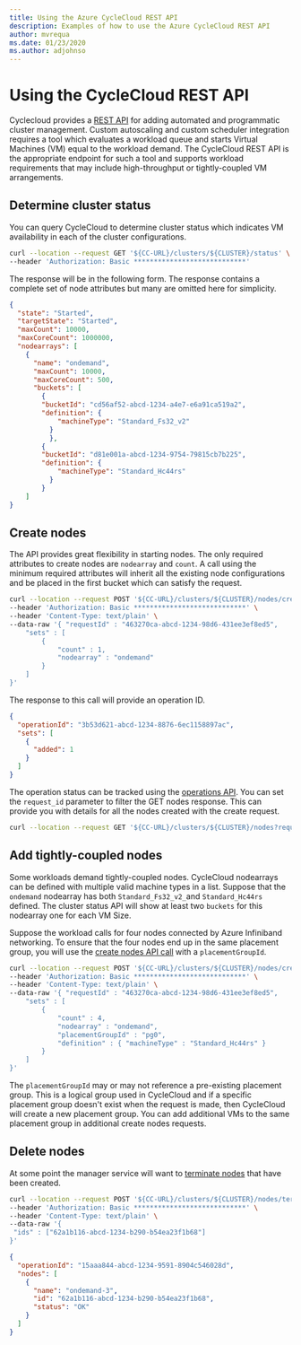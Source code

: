 ```yaml
---
title: Using the Azure CycleCloud REST API
description: Examples of how to use the Azure CycleCloud REST API
author: mvrequa
ms.date: 01/23/2020
ms.author: adjohnso
---
```



# Using the CycleCloud REST API

Cyclecloud provides a [REST API](../api.md) for adding automated and programmatic cluster management. Custom autoscaling and custom scheduler integration requires a tool which evaluates a workload queue and starts Virtual Machines (VM) equal to the workload demand. The CycleCloud REST API is the appropriate endpoint for such a tool and supports workload requirements that may include high-throughput or tightly-coupled VM arrangements. 

## Determine cluster status

You can query CycleCloud to determine cluster status which indicates VM availability in each of the cluster configurations. 

```bash
curl --location --request GET '${CC-URL}/clusters/${CLUSTER}/status' \
--header 'Authorization: Basic ****************************'
```

The response will be in the following form. The response contains a complete set 
of node attributes but many are omitted here for simplicity.

```json
{
  "state": "Started",
  "targetState": "Started",
  "maxCount": 10000,
  "maxCoreCount": 1000000,
  "nodearrays": [
    {
      "name": "ondemand",
      "maxCount": 10000,
      "maxCoreCount": 500,
      "buckets": [
        {
        "bucketId": "cd56af52-abcd-1234-a4e7-e6a91ca519a2",
        "definition": {
            "machineType": "Standard_Fs32_v2"
          }
          },
        {
        "bucketId": "d81e001a-abcd-1234-9754-79815cb7b225",
        "definition": {
            "machineType": "Standard_Hc44rs"
          }
        }
    ]
}
```

## Create nodes

The API provides great flexibility in starting nodes. The only required attributes to create nodes are `nodearray` and `count`. A call using the minimum required attributes will inherit all the existing node configurations and be placed in the first bucket which can satisfy the request.

```bash
curl --location --request POST '${CC-URL}/clusters/${CLUSTER}/nodes/create' \
--header 'Authorization: Basic ****************************' \
--header 'Content-Type: text/plain' \
--data-raw '{ "requestId" : "463270ca-abcd-1234-98d6-431ee3ef8ed5",
    "sets" : [
        {
            "count" : 1,
            "nodearray" : "ondemand"
        }
    ]
}'
```

The response to this call will provide an operation ID.

```json
{
  "operationId": "3b53d621-abcd-1234-8876-6ec1158897ac",
  "sets": [
    {
      "added": 1
    }
  ]
}
```

The operation status can be tracked using the [operations API](../api.md#gets-operation-status-by-id). You can set the `request_id` parameter to filter the GET nodes response. This can provide you with details for all the nodes created with the create request.

```bash
curl --location --request GET '${CC-URL}/clusters/${CLUSTER}/nodes?request_id=463270ca-abcd-1234-98d6-431ee3ef8ed5' \
```

## Add tightly-coupled nodes

Some workloads demand tightly-coupled nodes. CycleCloud nodearrays can be defined with multiple valid machine types in a list. Suppose that the `ondemand` nodearray has both `Standard_Fs32_v2_`and `Standard_Hc44rs` defined. The cluster status API will show at least two `buckets` for this nodearray one for  each VM Size.

Suppose the workload calls for four nodes connected by Azure Infiniband networking. To ensure that the four nodes end up in the same placement group, you will use the [create nodes API call](../api.md#create-cluster-nodes) with a `placementGroupId`.

```bash
curl --location --request POST '${CC-URL}/clusters/${CLUSTER}/nodes/create' \
--header 'Authorization: Basic ****************************' \
--header 'Content-Type: text/plain' \
--data-raw '{ "requestId" : "463270ca-abcd-1234-98d6-431ee3ef8ed5",
    "sets" : [
        {
            "count" : 4,
            "nodearray" : "ondemand",
            "placementGroupId" : "pg0",
            "definition" : { "machineType" : "Standard_Hc44rs" }
        }
    ]
}'
```

The `placementGroupId` may or may not reference a pre-existing placement group. This is a logical group used in CycleCloud and if a specific placement group doesn't exist when the request is made, then CycleCloud will create a new placement group. You can add additional VMs to the same placement group in additional create nodes requests.

## Delete nodes

At some point the manager service will want to [terminate nodes](../api.md#terminate-and-remove-cluster-nodes) that have been created. 

```bash
curl --location --request POST '${CC-URL}/clusters/${CLUSTER}/nodes/terminate' \
--header 'Authorization: Basic ****************************' \
--header 'Content-Type: text/plain' \
--data-raw '{
 "ids" : ["62a1b116-abcd-1234-b290-b54ea23f1b68"]
}'
```

```json
{
  "operationId": "15aaa844-abcd-1234-9591-8904c546028d",
  "nodes": [
    {
      "name": "ondemand-3",
      "id": "62a1b116-abcd-1234-b290-b54ea23f1b68",
      "status": "OK"
    }
  ]
}
```
